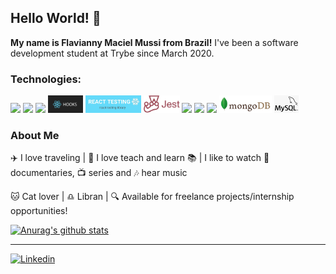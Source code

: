 ## Hello World! 👋

**My name is Flavianny Maciel Mussi from Brazil!**
I've been a software development student at Trybe since March 2020.

### Technologies:

<p>
  <img src="https://img.shields.io/badge/javascript%20-%23323330.svg?&style=for-the-badge&logo=javascript&logoColor=%23F7DF1E" /> 
  <img src="https://img.shields.io/badge/react%20-%2320232a.svg?&style=for-the-badge&logo=react&logoColor=%2361DAFB" /> 
  <img src="https://img.shields.io/badge/redux%20-%23593d88.svg?&style=for-the-badge&logo=redux&logoColor=white" />
  <img src="hooks.png" height="28px" />
  <img src="rtl.png" height="28px"/>
  <img src="jest.png" height="28px"/> 
  <img src="https://img.shields.io/badge/html5%20-%23E34F26.svg?&style=for-the-badge&logo=html5&logoColor=white" />
  <img src="https://img.shields.io/badge/css3%20-%231572B6.svg?&style=for-the-badge&logo=css3&logoColor=white" />
  <img src="https://img.shields.io/badge/node.js%20-%2343853D.svg?&style=for-the-badge&logo=node.js&logoColor=white" />
  <img src="mongo.png" height="28px" />
  <img src="sql.png" height="28px" />  
</p>

### About Me

:airplane: I love traveling | :rocket: I love teach and learn :books: | I like to watch :movie_camera: documentaries, :tv: series and :notes: hear music

:cat: Cat lover | :libra: Libran | :mag: Available for freelance projects/internship opportunities!

[![Anurag's github stats](https://github-readme-stats.vercel.app/api?username=flaviannymaciel&count_private=true&show_icons=true&theme=radical)](https://github.com/anuraghazra/github-readme-stats)

-----

[![Linkedin](https://img.icons8.com/color/48/000000/linkedin.png)](https://www.linkedin.com/in/fmmussi/)

